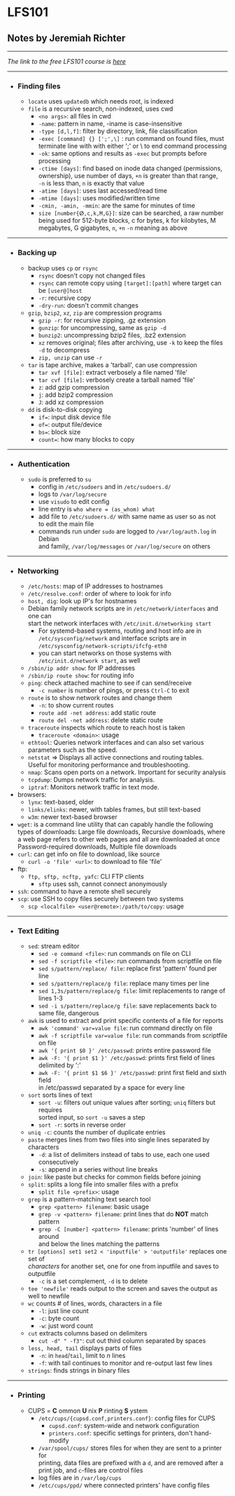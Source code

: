 # LFS101

## Notes by Jeremiah Richter
---

*The link to the free LFS101 course is [here](https://courses.edx.org/courses/course-v1:LinuxFoundationX+LFS101x.2+1T2015/courseware/18780407cf8946c389bed38c4748418c/ "LFS101x")*

---
* ### Finding files
  * `locate` uses `updatedb` which needs root, is indexed
  * `file` is a recursive search, non-indexed, uses cwd  
      * `<no args>`: all files in cwd
      * `-name`: pattern in name, -iname is case-insensitive
      * `-type [d,l,f]`: filter by directory, link, file classification
      * `-exec [command] {} [';',\]` : run command on found files, must  
      terminate line with with either ';' or \\ to end command processing
      * `-ok`: same options and results as `-exec` but prompts before
        processing
      * `-ctime [days]`: find based on inode data changed (permissions,  
          ownership), use number of days, `+n` is greater than that range,  
          `-n` is less than, `n` is exactly that value
      * `-atime [days]`: uses last accessed/read time
      * `-mtime [days]`: uses modified/written time
      * `-cmin, -amin, -mmin`: are the same for minutes of time
      * `size [number{ⵁ,c,k,M,G}]`: size can be searched, a raw number
        being used for 512-byte blocks, c for bytes, k for kilobytes, M
        megabytes, G gigabytes, `n`, `+n` `-n` meaning as above
---
* ### Backing up
  * backup uses `cp` or `rsync`
      * `rsync` doesn't copy not changed files
      * `rsync` can remote copy using `[target]:[path]` where target
        can be `[user@]host`
      * `-r`: recursive copy
      * `-dry-run`: doesn't commit changes
  * `gzip`, `bzip2`, `xz`, `zip` are compression programs
      * `gzip -r`: for recursive zipping, .gz extension
      * `gunzip`: for uncompressing, same as `gzip -d`
      * `bunzip2`: uncompressing bzip2 files, .bz2 extension
      * `xz` removes original; files after archiving, use `-k` to keep the files  
      `-d` to decompress
      * `zip, unzip` can use `-r`
  * `tar` is tape archive, makes a 'tarball', can use compression
      * `tar xvf [file]`: extract verbosely a file named 'file'
      * `tar cvf [file]`: verbosely create a tarball named 'file'
      * `z`: add gzip compression
      * `j`: add bzip2 compression
      * `J`: add xz compression
  * `dd` is disk-to-disk copying
      * `if=`: input disk device file
      * `of=`: output file/device
      * `bs=`: block size
      * `count=`: how many blocks to copy
---
* ### Authentication
  * `sudo` is preferred to `su`
    * config in `/etc/sudoers` and in `/etc/sudoers.d/`
    * logs to `/var/log/secure`
    * use `visudo` to edit config
    * line entry is `who where = (as_whom) what`
    * add file to `/etc/sudoers.d/` with same name as user so as not  
      to edit the main file
    * commands run under `sudo` are logged to `/var/log/auth.log` in Debian  
      and family, `/var/log/messages` or `/var/log/secure` on others
---
* ### Networking
  * `/etc/hosts`: map of IP addresses to hostnames
  * `/etc/resolve.conf`: order of where to look for info
  * `host, dig`: look up IP's for hostnames
  * Debian family network scripts are in `/etc/network/interfaces` and one can  
    start the network interfaces with `/etc/init.d/networking start`
    * For systemd-based systems, routing and host info are in
      `/etc/sysconfig/network` and interface scripts are in `/etc/sysconfig/network-scripts/ifcfg-eth0`
    * you can start networks on those systems with `/etc/init.d/network start`, as well
  * `/sbin/ip addr show`: for IP addresses
  * `/sbin/ip route show`: for routing info
  * `ping`: check attached machine to see if can send/receive
    * `-c number` is number of pings, or press `Ctrl-C` to exit
  * `route` is to show network routes and change them
    * `-n`: to show current routes
    * `route add -net address`: add static route
    * `route del -net address`: delete static route
  * `traceroute` inspects which route to reach host is taken
    * `traceroute <domain>`: usage
  * `ethtool`: Queries network interfaces and can also set various  
    parameters such as the speed.
  * `netstat`	=> Displays all active connections and routing tables.  
    Useful for monitoring performance and troubleshooting.
  * `nmap`: Scans open ports on a network. Important for security analysis
  * `tcpdump`: Dumps network traffic for analysis.
  * `iptraf`: Monitors network traffic in text mode.
* browsers:
  * `lynx`: text-based, older
  * `links/elinks`: newer, with tables frames, but still text-based
  * `w3m`: newer text-based browser
* `wget`: is a command line utility that can capably handle the following  
  types of downloads:
  Large file downloads,
  Recursive downloads, where a web page refers to other web pages and all are downloaded at once
  Password-required downloads,
  Multiple file downloads
* `curl`: can get info on file to download, like source
  * `curl -o 'file' <url>`: to download <url> to file 'file'
* ftp:
  * `ftp, sftp, ncftp, yafc`: CLI FTP clients
    * `sftp` uses ssh, cannot connect anonymously
* `ssh`: command to have a remote shell securely
* `scp`: use SSH to copy files securely between two systems
  * `scp <localfile> <user@remote>:/path/to/copy`: usage
---
* ### Text Editing
  * `sed`: stream editor
    * `sed -e command <file>`: run commands on file on CLI
    * `sed -f scriptfile <file>`: run commands from scriptfile on file
    * `sed s/pattern/replace/ file`: replace first 'pattern' found per line
    * `sed s/pattern/replace/g file`: replace many times per line
    * `sed 1,3s/pattern/replace/g file`: limit replacements to range of lines 1-3
    * `sed -i s/pattern/replace/g file`: save replacements back to same file,
      dangerous
  * `awk` is used to extract and print specific contents of a file for reports
    * `awk 'command' var=value file`: run command directly on file
    * `awk -f scriptfile var=value file`: run commands from scriptfile on file
    * `awk '{ print $0 }' /etc/passwd`: prints entire password file
    * `awk -F: '{ print $1 }' /etc/passwd`: prints first field of lines delimited by ':'
    * `awk -F: '{ print $1 $6 }' /etc/passwd`: print first field and sixth field  
      in /etc/passwd separated by a space for every line
  * `sort` sorts lines of text
    * `sort -u`: filters out unique values after sorting; `uniq` filters but requires  
      sorted input, so `sort -u` saves a step
    * `sort -r`: sorts in reverse order
  * `uniq -c`: counts the number of duplicate entries
  * `paste` merges lines from two files into single lines separated by characters
    * `-d`: a list of delimiters instead of tabs to use, each one used consecutively
    * `-s`: append in a series without line breaks
  * `join`: like paste but checks for common fields before joining
  * `split`: splits a long file into smaller files with a prefix
    * `split file <prefix>`: usage
  * `grep` is a pattern-matching text search tool
    * `grep <pattern> filename`: basic usage
    * `grep -v <pattern> filename`: print lines that do **NOT** match pattern
    * `grep -C [number] <pattern> filename`: prints 'number' of lines around  
      and below the lines matching the patterns
  * `tr [options] set1 set2 < 'inputfile' > 'outputfile'` replaces one set of  
    *characters* for another set, one for one from inputfile and saves to outputfile
    * `-c` is a set complement, `-d` is to delete
  * `tee 'newfile'` reads output to the screen and saves the output as well to newfile
  * `wc` counts # of lines, words, characters in a file
    * `-l`: just line count
    * `-c`: byte count
    * `-w`: just word count
  * `cut` extracts columns based on delimiters
    * `cut -d" " -f3"`: cut out third column separated by spaces
  * `less, head, tail` displays parts of files
    * `-n`: in `head`/`tail`, limit to *n* lines
    * `-f`: with tail continues to monitor and re-output last few lines
  * `strings`: finds strings in binary files
---
* ### Printing
  * CUPS = **C** ommon **U** nix **P** rinting **S** ystem  
    * `/etc/cups/{cupsd.conf,printers.conf}`: config files for CUPS
      * `cupsd.conf`: system-wide and network configuration
      * `printers.conf`: specific settings for printers, don't hand-modify
    * `/var/spool/cups/` stores files for when they are sent to a printer for  
      printing, data files are prefixed with a `d`, and are removed after a print
      job, and `c`-files are control files
    * log files are in `/var/log/cups`
    * `/etc/cups/ppd/` where connected printers' have config files
